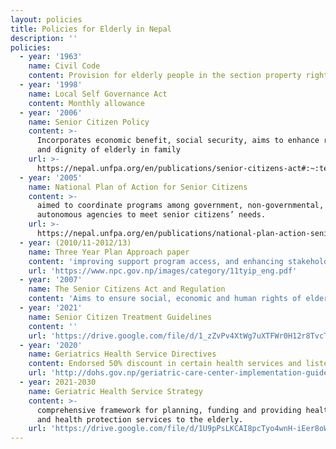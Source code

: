 ```yaml
---
layout: policies
title: Policies for Elderly in Nepal
description: ''
policies:
  - year: '1963'
    name: Civil Code
    content: Provision for elderly people in the section property right distribution
  - year: '1998'
    name: Local Self Governance Act
    content: Monthly allowance
  - year: '2006'
    name: Senior Citizen Policy
    content: >-
      Incorporates economic benefit, social security, aims to enhance respect
      and dignity of elderly in family
    url: >-
      https://nepal.unfpa.org/en/publications/senior-citizens-act#:~:text=This%20Senior%20Citizens%20Act%202063,and%20experiences%20inherent%20in%20them.
  - year: '2005'
    name: National Plan of Action for Senior Citizens
    content: >-
      aimed to coordinate programs among government, non-governmental, and
      autonomous agencies to meet senior citizens’ needs.
    url: >-
      https://nepal.unfpa.org/en/publications/national-plan-action-senior-citizens#:~:text=The%20Government%20of%20Nepal%20developed,non%2Dgovernmental%20and%20autonomous%20agencies.
  - year: (2010/11-2012/13)
    name: Three Year Plan Approach paper
    content: 'improving support program access, and enhancing stakeholder coordination'
    url: 'https://www.npc.gov.np/images/category/11tyip_eng.pdf'
  - year: '2007'
    name: The Senior Citizens Act and Regulation
    content: 'Aims to ensure social, economic and human rights of elderly citizens'
  - year: '2021'
    name: Senior Citizen Treatment Guidelines
    content: ''
    url: 'https://drive.google.com/file/d/1_zZvPv4XtWg7uXTFWr0H12r8TvcTIYgz/view'
  - year: '2020'
    name: Geriatrics Health Service Directives
    content: Endorsed 50% discount in certain health services and listed 24 hospitals
    url: 'http://dohs.gov.np/geriatric-care-center-implementation-guideline2077/'
  - year: 2021-2030
    name: Geriatric Health Service Strategy
    content: >-
      comprehensive framework for planning, funding and providing health care
      and health protection services to the elderly.
    url: 'https://drive.google.com/file/d/1U9pPsLKCAI8pcTyo4wnH-iEer8oW5x_C/view'
---
```


